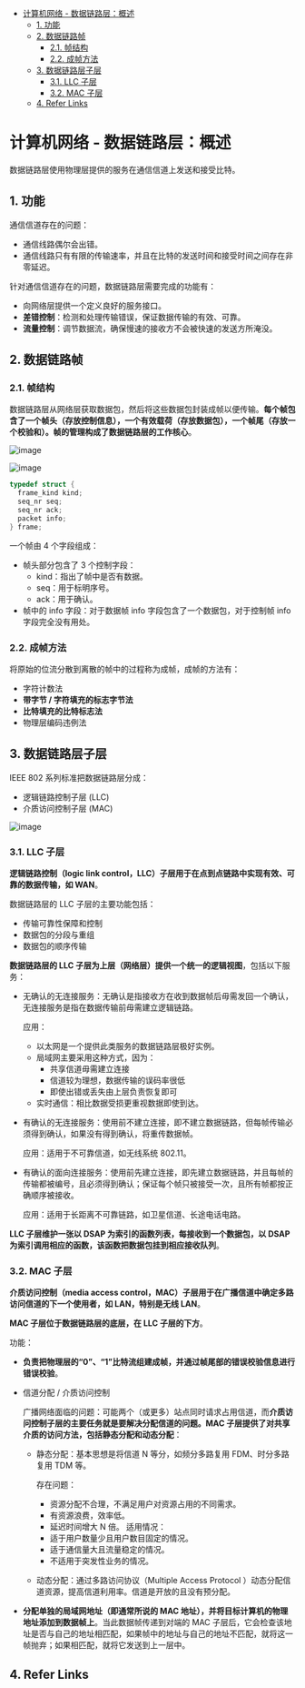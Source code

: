 - [计算机网络 - 数据链路层：概述](#计算机网络---数据链路层概述)
  - [1. 功能](#1-功能)
  - [2. 数据链路帧](#2-数据链路帧)
    - [2.1. 帧结构](#21-帧结构)
    - [2.2. 成帧方法](#22-成帧方法)
  - [3. 数据链路层子层](#3-数据链路层子层)
    - [3.1. LLC 子层](#31-llc-子层)
    - [3.2. MAC 子层](#32-mac-子层)
  - [4. Refer Links](#4-refer-links)

# 计算机网络 - 数据链路层：概述

数据链路层使用物理层提供的服务在通信信道上发送和接受比特。

## 1. 功能

通信信道存在的问题：
- 通信线路偶尔会出错。
- 通信线路只有有限的传输速率，并且在比特的发送时间和接受时间之间存在非零延迟。

针对通信信道存在的问题，数据链路层需要完成的功能有：
- 向网络层提供一个定义良好的服务接口。
- **差错控制**：检测和处理传输错误，保证数据传输的有效、可靠。
- **流量控制**：调节数据流，确保慢速的接收方不会被快速的发送方所淹没。

## 2. 数据链路帧

### 2.1. 帧结构

数据链路层从网络层获取数据包，然后将这些数据包封装成帧以便传输。**每个帧包含了一个帧头（存放控制信息），一个有效载荷（存放数据包），一个帧尾（存放一个校验和）。帧的管理构成了数据链路层的工作核心**。

![image](http://otaivnlxc.bkt.clouddn.com/jpg/2018/6/10/57ee682e8ce7b04c0088bf9c85dbb38a.jpg)

![image](http://otaivnlxc.bkt.clouddn.com/jpg/2018/6/10/d5024fa4b04c64d1b3f8ff5aaece49fe.jpg)

```c
typedef struct {
  frame_kind kind;
  seq_nr seq;
  seq_nr ack;
  packet info;
} frame;
```

一个帧由 4 个字段组成：
- 帧头部分包含了 3 个控制字段：
  - kind：指出了帧中是否有数据。
  - seq：用于标明序号。
  - ack：用于确认。
- 帧中的 info 字段：对于数据帧 info 字段包含了一个数据包，对于控制帧 info 字段完全没有用处。

### 2.2. 成帧方法

将原始的位流分散到离散的帧中的过程称为成帧，成帧的方法有：
- 字符计数法
- **带字节 / 字符填充的标志字节法**
- **比特填充的比特标志法**
- 物理层编码违例法

## 3. 数据链路层子层

IEEE 802 系列标准把数据链路层分成：
- 逻辑链路控制子层 (LLC)
- 介质访问控制子层 (MAC)

![image](http://otaivnlxc.bkt.clouddn.com/jpg/2018/6/10/1caed008c2cb715a3b17824695090646.jpg)

### 3.1. LLC 子层

**逻辑链路控制（logic link control，LLC）子层用于在点到点链路中实现有效、可靠的数据传输，如 WAN**。

数据链路层的 LLC 子层的主要功能包括：
- 传输可靠性保障和控制
- 数据包的分段与重组
- 数据包的顺序传输

**数据链路层的 LLC 子层为上层（网络层）提供一个统一的逻辑视图**，包括以下服务：
- 无确认的无连接服务：无确认是指接收方在收到数据帧后毋需发回一个确认，无连接服务是指在数据传输前毋需建立逻辑链路。

  应用： 
  - 以太网是一个提供此类服务的数据链路层极好实例。
  - 局域网主要采用这种方式，因为：
    - 共享信道毋需建立连接
    - 信道较为理想，数据传输的误码率很低
    - 即使出错或丢失由上层负责恢复即可
  - 实时通信：相比数据受损更重视数据即使到达。

- 有确认的无连接服务：使用前不建立连接，即不建立数据链路，但每帧传输必须得到确认，如果没有得到确认，将重传数据帧。

  应用：适用于不可靠信道，如无线系统 802.11。

- 有确认的面向连接服务：使用前先建立连接，即先建立数据链路，并且每帧的传输都被编号，且必须得到确认；保证每个帧只被接受一次，且所有帧都按正确顺序被接收。

  应用：适用于长距离不可靠链路，如卫星信道、长途电话电路。

**LLC 子层维护一张以 DSAP 为索引的函数列表，每接收到一个数据包，以 DSAP 为索引调用相应的函数，该函数把数据包挂到相应接收队列**。

### 3.2. MAC 子层

**介质访问控制（media access control，MAC）子层用于在广播信道中确定多路访问信道的下一个使用者，如 LAN，特别是无线 LAN**。

**MAC 子层位于数据链路层的底层，在 LLC 子层的下方**。

功能：
- **负责把物理层的“0”、“1”比特流组建成帧，并通过帧尾部的错误校验信息进行错误校验**。

- 信道分配 / 介质访问控制
  
  广播网络面临的问题：可能两个（或更多）站点同时请求占用信道，而**介质访问控制子层的主要任务就是要解决分配信道的问题。MAC 子层提供了对共享介质的访问方法，包括静态分配和动态分配**：
  
  - 静态分配：基本思想是将信道 N 等分，如频分多路复用 FDM、时分多路复用 TDM 等。

    存在问题：
    - 资源分配不合理，不满足用户对资源占用的不同需求。
    - 有资源浪费，效率低。
    - 延迟时间增大 N 倍。
    适用情况：
    - 适于用户数量少且用户数目固定的情况。
    - 适于通信量大且流量稳定的情况。
    - 不适用于突发性业务的情况。

  - 动态分配：通过多路访问协议（Multiple Access Protocol ）动态分配信道资源，提高信道利用率。信道是开放的且没有预分配。

- **分配单独的局域网地址（即通常所说的 MAC 地址），并将目标计算机的物理地址添加到数据帧上**。当此数据帧传递到对端的 MAC 子层后，它会检查该地址是否与自己的地址相匹配，如果帧中的地址与自己的地址不匹配，就将这一帧抛弃；如果相匹配，就将它发送到上一层中。

## 4. Refer Links
